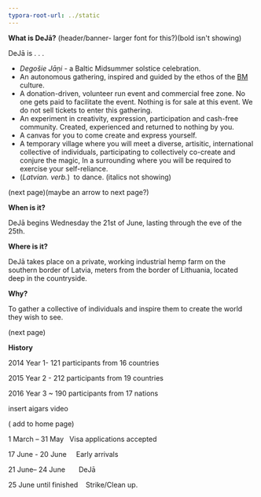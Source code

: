 ```yaml
---
typora-root-url: ../static
---
```


**What is DeJā?**   (header/banner- larger font for this?)(bold isn't showing)

DeJā is . . .

* *Degošie Jāņi* - a Baltic Midsummer solstice celebration. 
* An autonomous gathering, inspired and guided by the ethos of the [BM](http://burningman.org/) culture.
* A donation-driven, volunteer run event and commercial free zone. No one gets paid to facilitate the event.  Nothing is for sale at this event.  We do not sell tickets to enter this gathering.
* An experiment in creativity, expression, participation and cash-free community.  Created, experienced and returned to nothing by you. 
* A  canvas for you to come create and express yourself.  
* A temporary village where you will meet a diverse, artisitic, international collective of individuals, participating to collectively co-create and conjure the magic,  In a surrounding where you will be required to exercise your self-reliance.  
* (*Latvian. verb.*)  to dance.  (italics not showing)





(next page)(maybe an arrow to next page?)

**When is it?**

DeJā begins Wednesday the 21st of June, lasting through the eve of the 25th.

**Where is it?**

DeJā takes place on a private, working industrial hemp farm on the southern border of Latvia, meters from the border of Lithuania, located deep in the countryside.  

**Why?**

To gather a collective of individuals and inspire them to create the world they wish to see.



(next page)

**History**

2014 Year 1- 121 participants from 16 countries

2015 Year 2 - 212 participants from 19 countries 

2016 Year 3  ~ 190 participants from 17 nations



insert aigars video



( add to home page)

1 March – 31 May   	Visa applications accepted 

17 June - 20 June     	Early arrivals  

21 June– 24 June      	 DeJā 

25 June until finished    Strike/Clean up.

 